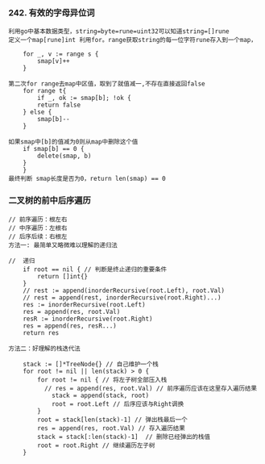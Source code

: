 ### 242. 有效的字母异位词

    利用go中基本数据类型，string=byte=rune=uint32可以知道string=[]rune
    定义一个map[rune]int 利用for。range获取string的每一位字符rune存入到一个map，

        for _, v := range s {
    		smap[v]++
	    }

    第二次for range去map中区值，取到了就值减一,不存在直接返回false
        for range t{
            if _, ok := smap[b]; !ok {
			return false
		} else {
			smap[b]--
		}

    如果smap中[b]的值减为0则从map中删除这个值
        if smap[b] == 0 {
			delete(smap, b)
		}
        }
    最终判断 smap长度是否为0，return len(smap) == 0

###  二叉树的前中后序遍历

    // 前序遍历：根左右
    // 中序遍历：左根右
    // 后序后续：右根左
    方法一: 最简单又略微难以理解的递归法
        
    //  递归
        if root == nil { // 判断是终止递归的重要条件
            return []int{}
        }  
        // rest := append(inorderRecursive(root.Left), root.Val)
        // rest = append(rest, inorderRecursive(root.Right)...)
        res := inorderRecursive(root.Left)
        res = append(res, root.Val)
        resR := inorderRecursive(root.Right)
        res = append(res, resR...)
        return res

    方法二：好理解的栈迭代法    

        stack := []*TreeNode{} // 自己维护一个栈
        for root != nil || len(stack) > 0 {
            for root != nil { // 将左子树全部压入栈
              // res = append(res, root.Val) // 前序遍历应该在这里存入遍历结果
                stack = append(stack, root)
                root = root.Left // 后序应该与Right调换 
            }
            root = stack[len(stack)-1] // 弹出栈最后一个
            res = append(res, root.Val) // 存入遍历结果
            stack = stack[:len(stack)-1]  // 删除已经弹出的栈值
            root = root.Right // 继续遍历左子树
        }